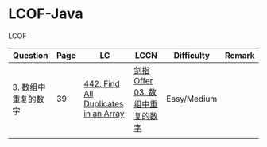 # LCOF-Java

LCOF

| Question |   Page   |  LC   |   LCCN    |   Difficulty   | Remark |
| -------- | ---- | ---- | ---- | ---- | -------- |
| 3. 数组中重复的数字 | 39 | [442. Find All Duplicates in an Array](https://leetcode.com/problems/find-all-duplicates-in-an-array/) | [剑指 Offer 03. 数组中重复的数字](https://leetcode-cn.com/problems/shu-zu-zhong-zhong-fu-de-shu-zi-lcof/) | Easy/Medium |  |
|          |      |      |      |      |  |


